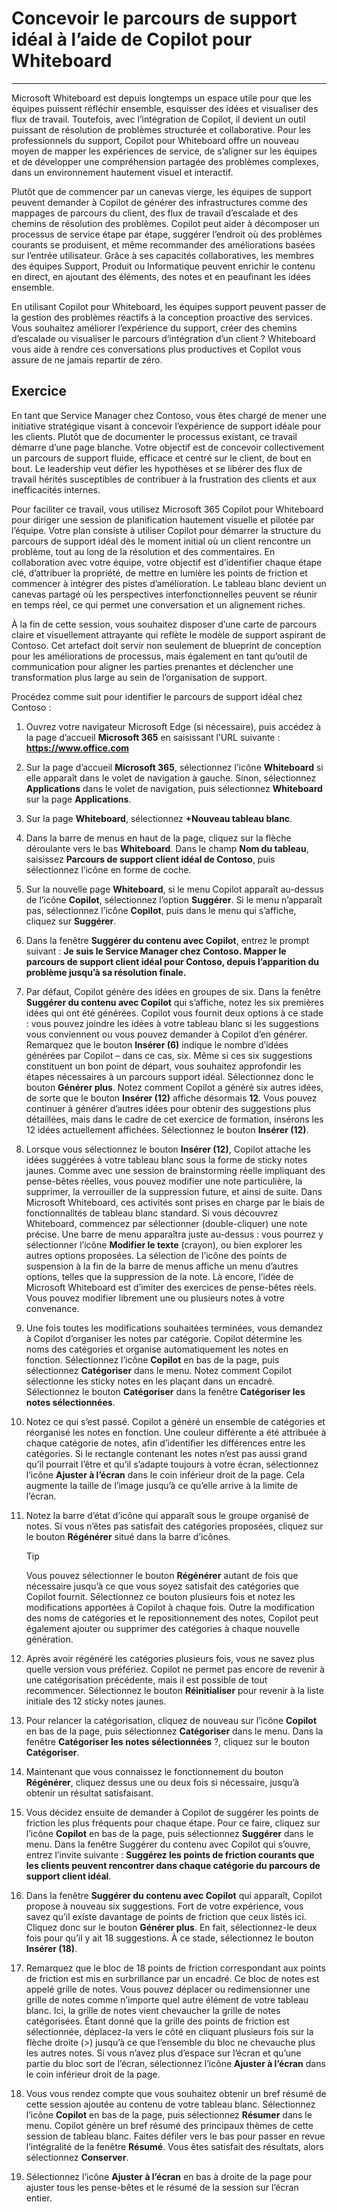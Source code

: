 # Concevoir le parcours de support idéal à l’aide de Copilot pour Whiteboard
---
Microsoft Whiteboard est depuis longtemps un espace utile pour que les équipes puissent réfléchir ensemble, esquisser des idées et visualiser des flux de travail. Toutefois, avec l’intégration de Copilot, il devient un outil puissant de résolution de problèmes structurée et collaborative. Pour les professionnels du support, Copilot pour Whiteboard offre un nouveau moyen de mapper les expériences de service, de s’aligner sur les équipes et de développer une compréhension partagée des problèmes complexes, dans un environnement hautement visuel et interactif.

Plutôt que de commencer par un canevas vierge, les équipes de support peuvent demander à Copilot de générer des infrastructures comme des mappages de parcours du client, des flux de travail d’escalade et des chemins de résolution des problèmes. Copilot peut aider à décomposer un processus de service étape par étape, suggérer l’endroit où des problèmes courants se produisent, et même recommander des améliorations basées sur l’entrée utilisateur. Grâce à ses capacités collaboratives, les membres des équipes Support, Produit ou Informatique peuvent enrichir le contenu en direct, en ajoutant des éléments, des notes et en peaufinant les idées ensemble.

En utilisant Copilot pour Whiteboard, les équipes support peuvent passer de la gestion des problèmes réactifs à la conception proactive des services. Vous souhaitez améliorer l’expérience du support, créer des chemins d’escalade ou visualiser le parcours d’intégration d’un client ? Whiteboard vous aide à rendre ces conversations plus productives et Copilot vous assure de ne jamais repartir de zéro.

## Exercice

En tant que Service Manager chez Contoso, vous êtes chargé de mener une initiative stratégique visant à concevoir l’expérience de support idéale pour les clients. Plutôt que de documenter le processus existant, ce travail démarre d’une page blanche. Votre objectif est de concevoir collectivement un parcours de support fluide, efficace et centré sur le client, de bout en bout. Le leadership veut défier les hypothèses et se libérer des flux de travail hérités susceptibles de contribuer à la frustration des clients et aux inefficacités internes.

Pour faciliter ce travail, vous utilisez Microsoft 365 Copilot pour Whiteboard pour diriger une session de planification hautement visuelle et pilotée par l’équipe. Votre plan consiste à utiliser Copilot pour démarrer la structure du parcours de support idéal dès le moment initial où un client rencontre un problème, tout au long de la résolution et des commentaires. En collaboration avec votre équipe, votre objectif est d’identifier chaque étape clé, d’attribuer la propriété, de mettre en lumière les points de friction et commencer à intégrer des pistes d’amélioration. Le tableau blanc devient un canevas partagé où les perspectives interfonctionnelles peuvent se réunir en temps réel, ce qui permet une conversation et un alignement riches.

À la fin de cette session, vous souhaitez disposer d’une carte de parcours claire et visuellement attrayante qui reflète le modèle de support aspirant de Contoso. Cet artefact doit servir non seulement de blueprint de conception pour les améliorations de processus, mais également en tant qu’outil de communication pour aligner les parties prenantes et déclencher une transformation plus large au sein de l’organisation de support.

Procédez comme suit pour identifier le parcours de support idéal chez Contoso :

1. Ouvrez votre navigateur Microsoft Edge (si nécessaire), puis accédez à la page d’accueil **Microsoft 365** en saisissant l’URL suivante : **https://www.office.com**  
1. Sur la page d’accueil **Microsoft 365**, sélectionnez l’icône **Whiteboard** si elle apparaît dans le volet de navigation à gauche. Sinon, sélectionnez **Applications** dans le volet de navigation, puis sélectionnez **Whiteboard** sur la page **Applications**.
1. Sur la page **Whiteboard**, sélectionnez **+Nouveau tableau blanc**. 
1. Dans la barre de menus en haut de la page, cliquez sur la flèche déroulante vers le bas **Whiteboard**. Dans le champ **Nom du tableau**, saisissez **Parcours de support client idéal de Contoso**, puis sélectionnez l’icône en forme de coche.
1. Sur la nouvelle page **Whiteboard**, si le menu Copilot apparaît au-dessus de l’icône **Copilot**, sélectionnez l’option **Suggérer**. Si le menu n’apparaît pas, sélectionnez l’icône **Copilot**, puis dans le menu qui s’affiche, cliquez sur **Suggérer**.
1. Dans la fenêtre **Suggérer du contenu avec Copilot**, entrez le prompt suivant : **Je suis le Service Manager chez Contoso. Mapper le parcours de support client idéal pour Contoso, depuis l’apparition du problème jusqu’à sa résolution finale.**
1. Par défaut, Copilot génère des idées en groupes de six. Dans la fenêtre **Suggérer du contenu avec Copilot** qui s’affiche, notez les six premières idées qui ont été générées. Copilot vous fournit deux options à ce stade : vous pouvez joindre les idées à votre tableau blanc si les suggestions vous conviennent ou vous pouvez demander à Copilot d’en générer. Remarquez que le bouton **Insérer (6)** indique le nombre d’idées générées par Copilot – dans ce cas, six. Même si ces six suggestions constituent un bon point de départ, vous souhaitez approfondir les étapes nécessaires à un parcours support idéal. Sélectionnez donc le bouton **Générer plus**. Notez comment Copilot a généré six autres idées, de sorte que le bouton **Insérer (12)** affiche désormais **12**. Vous pouvez continuer à générer d’autres idées pour obtenir des suggestions plus détaillées, mais dans le cadre de cet exercice de formation, insérons les 12 idées actuellement affichées. Sélectionnez le bouton **Insérer (12)**.
1. Lorsque vous sélectionnez le bouton **Insérer (12)**, Copilot attache les idées suggérées à votre tableau blanc sous la forme de sticky notes jaunes. Comme avec une session de brainstorming réelle impliquant des pense-bêtes réelles, vous pouvez modifier une note particulière, la supprimer, la verrouiller de la suppression future, et ainsi de suite. Dans Microsoft Whiteboard, ces activités sont prises en charge par le biais de fonctionnalités de tableau blanc standard. Si vous découvrez Whiteboard, commencez par sélectionner (double-cliquer) une note précise. Une barre de menu apparaîtra juste au-dessus : vous pourrez y sélectionner l’icône **Modifier le texte** (crayon), ou bien explorer les autres options proposées. La sélection de l’icône des points de suspension à la fin de la barre de menus affiche un menu d’autres options, telles que la suppression de la note. Là encore, l’idée de Microsoft Whiteboard est d’imiter des exercices de pense-bêtes réels. Vous pouvez modifier librement une ou plusieurs notes à votre convenance.
1. Une fois toutes les modifications souhaitées terminées, vous demandez à Copilot d’organiser les notes par catégorie. Copilot détermine les noms des catégories et organise automatiquement les notes en fonction. Sélectionnez l’icône **Copilot** en bas de la page, puis sélectionnez **Catégoriser** dans le menu. Notez comment Copilot sélectionne les sticky notes en les plaçant dans un encadré. Sélectionnez le bouton **Catégoriser** dans la fenêtre **Catégoriser les notes sélectionnées**.
1. Notez ce qui s’est passé. Copilot a généré un ensemble de catégories et réorganisé les notes en fonction. Une couleur différente a été attribuée à chaque catégorie de notes, afin d’identifier les différences entre les catégories. Si le rectangle contenant les notes n’est pas aussi grand qu’il pourrait l’être et qu’il s’adapte toujours à votre écran, sélectionnez l’icône **Ajuster à l’écran** dans le coin inférieur droit de la page. Cela augmente la taille de l’image jusqu’à ce qu’elle arrive à la limite de l’écran.
1. Notez la barre d’état d’icône qui apparaît sous le groupe organisé de notes. Si vous n’êtes pas satisfait des catégories proposées, cliquez sur le bouton **Régénérer** situé dans la barre d’icônes.

    > [!TIP]
    >  Vous pouvez sélectionner le bouton **Régénérer** autant de fois que nécessaire jusqu’à ce que vous soyez satisfait des catégories que Copilot fournit. Sélectionnez ce bouton plusieurs fois et notez les modifications apportées à Copilot à chaque fois. Outre la modification des noms de catégories et le repositionnement des notes, Copilot peut également ajouter ou supprimer des catégories à chaque nouvelle génération.

1. Après avoir régénéré les catégories plusieurs fois, vous ne savez plus quelle version vous préfériez. Copilot ne permet pas encore de revenir à une catégorisation précédente, mais il est possible de tout recommencer. Sélectionnez le bouton **Réinitialiser** pour revenir à la liste initiale des 12 sticky notes jaunes.
1. Pour relancer la catégorisation, cliquez de nouveau sur l’icône **Copilot** en bas de la page, puis sélectionnez **Catégoriser** dans le menu. Dans la fenêtre **Catégoriser les notes sélectionnées** ?, cliquez sur le bouton **Catégoriser**.
1. Maintenant que vous connaissez le fonctionnement du bouton **Régénérer**, cliquez dessus une ou deux fois si nécessaire, jusqu’à obtenir un résultat satisfaisant. 
1. Vous décidez ensuite de demander à Copilot de suggérer les points de friction les plus fréquents pour chaque étape. Pour ce faire, cliquez sur l’icône **Copilot** en bas de la page, puis sélectionnez **Suggérer** dans le menu. Dans la fenêtre Suggérer du contenu avec Copilot qui s’ouvre, entrez l’invite suivante : **Suggérez les points de friction courants que les clients peuvent rencontrer dans chaque catégorie du parcours de support client idéal**.
1. Dans la fenêtre **Suggérer du contenu avec Copilot** qui apparaît, Copilot propose à nouveau six suggestions. Fort de votre expérience, vous savez qu’il existe davantage de points de friction que ceux listés ici. Cliquez donc sur le bouton **Générer plus**. En fait, sélectionnez-le deux fois pour qu’il y ait 18 suggestions. À ce stade, sélectionnez le bouton **Insérer (18)**. 
1. Remarquez que le bloc de 18 points de friction correspondant aux points de friction est mis en surbrillance par un encadré. Ce bloc de notes est appelé grille de notes. Vous pouvez déplacer ou redimensionner une grille de notes comme n’importe quel autre élément de votre tableau blanc. Ici, la grille de notes vient chevaucher la grille de notes catégorisées. Étant donné que la grille des points de friction est sélectionnée, déplacez-la vers le côté en cliquant plusieurs fois sur la flèche droite (>) jusqu’à ce que l’ensemble du bloc ne chevauche plus les autres notes. Si vous n’avez plus d’espace sur l’écran et qu’une partie du bloc sort de l’écran, sélectionnez l’icône **Ajuster à l’écran** dans le coin inférieur droit de la page.
1. Vous vous rendez compte que vous souhaitez obtenir un bref résumé de cette session ajoutée au contenu de votre tableau blanc. Sélectionnez l’icône **Copilot** en bas de la page, puis sélectionnez **Résumer** dans le menu. Copilot génère un bref résumé des principaux thèmes de cette session de tableau blanc. Faites défiler vers le bas pour passer en revue l’intégralité de la fenêtre **Résumé**. Vous êtes satisfait des résultats, alors sélectionnez **Conserver**.
1. Sélectionnez l’icône **Ajuster à l’écran** en bas à droite de la page pour ajuster tous les pense-bêtes et le résumé de la session sur l’écran entier.
